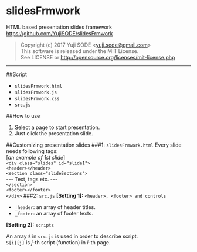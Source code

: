 # slidesFrmwork
HTML based presentation slides framework  
https://github.com/YujiSODE/slidesFrmwork

>Copyright (c) 2017 Yuji SODE \<yuji.sode@gmail.com\>  
>This software is released under the MIT License.  
>See LICENSE or http://opensource.org/licenses/mit-license.php
______

##Script
* `slidesFrmwork.html`
* `slidesFrmwork.js`
* `slidesFrmwork.css`
* `src.js`

##How to use
1. Select a page to start presentation.
2. Just click the presentation slide.

##Customizing presentation slides
###1: `slidesFrmwork.html`
Every slide needs following tags:  
\[_an example of 1st slide_\]  
`<div class="slides" id="slide1">`  
  `<header></header>`  
    `<section class="slideSections">`  
      --- Text, tags etc. ---  
    `</section>`  
  `<footer></footer>`  
`</div>`
###2: `src.js`
__[Setting 1]:__ `<header>, <footer> and controls`

* `_header`: an array of header titles.
* `_footer`: an array of footer texts.

__[Setting 2]:__ `scripts`

An array `S` in `src.js` is used in order to describe script.  
`S[i][j]` is _j_-th script (function) in _i_-th page.
